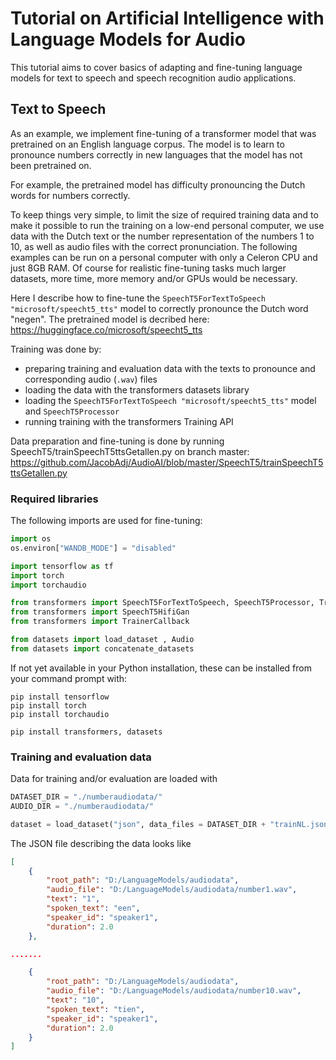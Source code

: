 # Tutorial on Artificial Intelligence with Language Models for Audio

This tutorial aims to cover basics of adapting and fine-tuning language models for text to speech and speech recognition audio applications.

## Text to Speech

As an example, we implement fine-tuning of a transformer model that was pretrained on an English language corpus. The model is to learn to pronounce numbers correctly in new languages that the model has not been pretrained on.

For example, the pretrained model has difficulty pronouncing the Dutch words for numbers correctly.

To keep things very simple, to limit the size of required training data and to make it possible to run the training on a low-end personal computer, we use data with the Dutch text or the number representation of the numbers 1 to 10, as well as audio files with the correct pronunciation. The following examples can be run on a personal computer with only a Celeron CPU and just 8GB RAM. Of course for realistic fine-tuning tasks much larger datasets, more time, more memory and/or GPUs would be necessary.

Here I describe how to fine-tune the `SpeechT5ForTextToSpeech "microsoft/speecht5_tts"` model to correctly pronounce the Dutch word "negen". The pretrained model is decribed here: https://huggingface.co/microsoft/speecht5_tts

Training was done by:

* preparing training and evaluation data with the texts to pronounce and corresponding audio (`.wav`) files
* loading the data with the transformers datasets library 
* loading the `SpeechT5ForTextToSpeech "microsoft/speecht5_tts"` model and `SpeechT5Processor`
* running training with the transformers Training API


Data preparation and fine-tuning is done by running SpeechT5/trainSpeechT5ttsGetallen.py on branch master: https://github.com/JacobAdj/AudioAI/blob/master/SpeechT5/trainSpeechT5ttsGetallen.py

### Required libraries

The following imports are used for fine-tuning:

```python
import os
os.environ["WANDB_MODE"] = "disabled"

import tensorflow as tf
import torch
import torchaudio

from transformers import SpeechT5ForTextToSpeech, SpeechT5Processor, TrainingArguments, Trainer
from transformers import SpeechT5HifiGan
from transformers import TrainerCallback

from datasets import load_dataset , Audio
from datasets import concatenate_datasets
```


If not yet available in your Python installation, these can be installed from your command prompt with:
```shell
pip install tensorflow 
pip install torch
pip install torchaudio

pip install transformers, datasets 
```

### Training and evaluation data

Data for training and/or evaluation are loaded with

```python
DATASET_DIR = "./numberaudiodata/"
AUDIO_DIR = "./numberaudiodata/"

dataset = load_dataset("json", data_files = DATASET_DIR + "trainNL.json")
```

The JSON file describing the data looks like

```json
[
    {
        "root_path": "D:/LanguageModels/audiodata",
        "audio_file": "D:/LanguageModels/audiodata/number1.wav",
        "text": "1",
        "spoken_text": "een",
        "speaker_id": "speaker1",
        "duration": 2.0
    },

.......

    {
        "root_path": "D:/LanguageModels/audiodata",
        "audio_file": "D:/LanguageModels/audiodata/number10.wav",
        "text": "10",
        "spoken_text": "tien",
        "speaker_id": "speaker1",
        "duration": 2.0
    }
]
```
